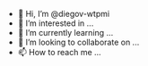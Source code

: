 - 👋 Hi, I’m @diegov-wtpmi
- 👀 I’m interested in ...
- 🌱 I’m currently learning ...
- 💞️ I’m looking to collaborate on ...
- 📫 How to reach me ...

<!---
diegov-wtpmi/diegov-wtpmi is a ✨ special ✨ repository because its `README.md` (this file) appears on your GitHub profile.
You can click the Preview link to take a look at your changes.
--->
